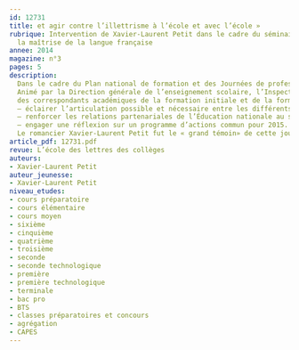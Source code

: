 ```yaml
---
id: 12731
title: et agir contre l’illettrisme à l’école et avec l’école »
rubrique: Intervention de Xavier-Laurent Petit dans le cadre du séminaire « Favoriser
  la maîtrise de la langue française
annee: 2014
magazine: n°3
pages: 5
description: 
  Dans le cadre du Plan national de formation et des Journées de professionnalisation du ministère de l’Éducation nationale, un séminaire a été organisé à Paris, le 26 septembre 2014, sur le thème – Favoriser la maîtrise de la langue française et agir contre l’illettrisme à l’école et avec l’école.
  Animé par la Direction générale de l’enseignement scolaire, l’Inspection générale de l’Éducation nationale et l’Agence nationale de lutte contre l’illettrisme, il a réuni des chercheurs,
  des correspondants académiques de la formation initiale et de la formation continue, ainsi que des représentants d’associations engagées dans la prévention et la lutte contre l’illettrisme. Cette rencontre visait un triple objectif – 
  – éclairer l’articulation possible et nécessaire entre les différents acteurs de l’Éducation nationale et faire mieux connaître les outils élaborés dans les académies ;
  – renforcer les relations partenariales de l’Éducation nationale au sein des territoires pour mieux prévenir l’illettrisme ;
  – engager une réflexion sur un programme d’actions commun pour 2015.
  Le romancier Xavier-Laurent Petit fut le « grand témoin» de cette journée...
article_pdf: 12731.pdf
revue: L’école des lettres des collèges
auteurs:
- Xavier-Laurent Petit
auteur_jeunesse:
- Xavier-Laurent Petit
niveau_etudes:
- cours préparatoire
- cours élémentaire
- cours moyen
- sixième
- cinquième
- quatrième
- troisième
- seconde
- seconde technologique
- première
- première technologique
- terminale
- bac pro
- BTS
- classes préparatoires et concours
- agrégation
- CAPES
---
```

